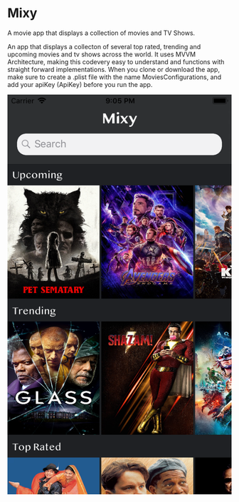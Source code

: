# Mixy
A movie app that displays a collection of movies and TV Shows.

An app that displays a collecton of several top rated, trending and upcoming movies and tv shows across the world. 
It uses MVVM Architecture, making this codevery easy to understand and functions with straight forward implementations. 
When you clone or download the app, make sure to create a .plist file with the name MoviesConfigurations, and add your apiKey (ApiKey) before you run the app.

![alt text](https://github.com/Achemsamuel/Mixy/blob/master/Simulator%20Screen%20Shot%20-%20iPhone%206s%20-%202019-04-07%20at%2021.05.58.png)
